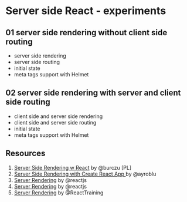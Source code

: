 # Server side React - experiments

## 01 server side rendering without client side routing
* server side rendering
* server side routing
* initial state
* meta tags support with Helmet

## 02 server side rendering with server and client side routing
* client side and server side rendering
* client side and server side routing
* initial state
* meta tags support with Helmet

## Resources
1. [Server Side Rendering w React](https://www.nafrontendzie.pl/server-side-rendering-react-1-wprowadzenie) by @burczu [PL]
2. [Server Side Rendering with Create React App
](https://github.com/ayroblu/ssr-create-react-app-v2) by @ayroblu
3. [Server Rendering](https://github.com/reactjs/redux/blob/master/docs/recipes/ServerRendering.md) by @reactjs
4. [Server Rendering](https://github.com/reactjs/react-router-tutorial/tree/master/lessons/13-server-rendering) by @reactjs
5. [Server Rendering](https://github.com/ReactTraining/react-router/blob/master/packages/react-router-dom/docs/guides/server-rendering.md) by @ReactTraining